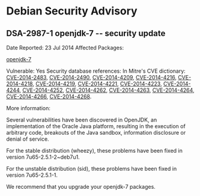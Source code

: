 
Debian Security Advisory
========================


DSA-2987-1 openjdk-7 -- security update
---------------------------------------



Date Reported:
23 Jul 2014
Affected Packages:

[openjdk-7](https://packages.debian.org/src:openjdk-7)

Vulnerable:
Yes
Security database references:
In Mitre's CVE dictionary: [CVE-2014-2483](https://security-tracker.debian.org/tracker/CVE-2014-2483), [CVE-2014-2490](https://security-tracker.debian.org/tracker/CVE-2014-2490), [CVE-2014-4209](https://security-tracker.debian.org/tracker/CVE-2014-4209), [CVE-2014-4216](https://security-tracker.debian.org/tracker/CVE-2014-4216), [CVE-2014-4218](https://security-tracker.debian.org/tracker/CVE-2014-4218), [CVE-2014-4219](https://security-tracker.debian.org/tracker/CVE-2014-4219), [CVE-2014-4221](https://security-tracker.debian.org/tracker/CVE-2014-4221), [CVE-2014-4223](https://security-tracker.debian.org/tracker/CVE-2014-4223), [CVE-2014-4244](https://security-tracker.debian.org/tracker/CVE-2014-4244), [CVE-2014-4252](https://security-tracker.debian.org/tracker/CVE-2014-4252), [CVE-2014-4262](https://security-tracker.debian.org/tracker/CVE-2014-4262), [CVE-2014-4263](https://security-tracker.debian.org/tracker/CVE-2014-4263), [CVE-2014-4264](https://security-tracker.debian.org/tracker/CVE-2014-4264), [CVE-2014-4266](https://security-tracker.debian.org/tracker/CVE-2014-4266), [CVE-2014-4268](https://security-tracker.debian.org/tracker/CVE-2014-4268).  

More information:

Several vulnerabilities have been discovered in OpenJDK, an
implementation of the Oracle Java platform, resulting in the execution of
arbitrary code, breakouts of the Java sandbox, information disclosure or
denial of service.


For the stable distribution (wheezy), these problems have been fixed in
version 7u65-2.5.1-2~deb7u1.


For the unstable distribution (sid), these problems have been fixed in
version 7u65-2.5.1-1.


We recommend that you upgrade your openjdk-7 packages.





